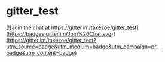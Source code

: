 # gitter_test

[![Join the chat at https://gitter.im/takezoe/gitter_test](https://badges.gitter.im/Join%20Chat.svg)](https://gitter.im/takezoe/gitter_test?utm_source=badge&utm_medium=badge&utm_campaign=pr-badge&utm_content=badge)
